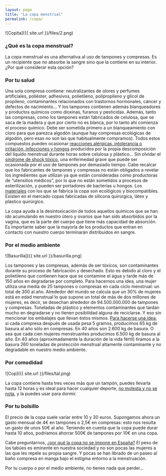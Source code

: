 ```yaml
---
layout: page
title: "La copa menstrual"
permalink: /copa/
---
```


![Copita]({{ site.url }}/files/2.png)

### ¿Qué es la copa menstrual?

La copa menstrual es una alternativa al uso de tampones y compresas. Es un recipiente que no absorbe la sangre sino que la contiene en su interior. ¿Por qué considerar esta opción?

### Por tu salud

Una sola compresa contiene: neutralizantes de olores y perfumes artificiales, poliéster, adhesivos, polietileno, polipropileno y glicol de propileno, contaminantes relacionados con trastornos hormonales, cáncer y defectos de nacimiento… Y los tampones contienen además blanqueadores  y productos químicos como dioxinas, furanos y pesticidas. Además, tanto las compresas, como los tampones están fabricados de celulosa,  que se saca de la madera y que por cierto no es blanca, por lo tanto ahí comienza el proceso químico. Debe ser sometida primero a un blanqueamiento con cloro para que parezca algodón (aunque hay compresas ecológicas de algodón, pero esas no son las que habitualmente compramos).
Todos estos compuestos pueden ocasionar [reacciones alérgicas, intolerancia o irritación, infecciones y hongos](http://www.lineaysalud.com/salud/medio-ambiente/compresas-tamponescopa-vaginal) producidos por la propia descomposición del líquido menstrual durante horas sobre celulosa y plástico… Sin olvidar el [síndrome de shock tóxico](https://ematrona.com/2017/05/sindrome-del-shock-toxico-tampones/), una enfermedad grave que puede ser ocasionada por el uso de tampones por demasiado tiempo. Cabe recalcar que  los fabricantes de tampones y compresas no están obligados a revelar los ingredientes que utilizan ya que  están consideradas como productoras de “utensilios médicos”, por lo que no están sometidos a procesos de esterilización, y pueden ser portadores de bacterias u hongos.
Los [materiales](http://www.lacopamenstrual.es/elegir-una-copa-menstrual/materiales/) con los que se fabrica la copa son ecológicos y biocompatibles. Existen en el mercado copas fabricadas de silicona quirúrgica, látex y plástico quirúrgico.

La copa ayuda a la desintoxicación de todos aquellos químicos que se han ido acumulando en nuestro útero y ovarios que han sido absorbidos por la vagina, que es la parte del cuerpo que tiene más capacidad de absorción. Es importante saber que la mayoría de los productos que entran en contacto con nuestro cuerpo terminarán distribuidos en sangre.

### Por el medio ambiente
![Basurilla]({{ site.url }}/basurilla.png)

Los tampones y las compresas, además de ser tóxicos, son contaminantes durante su proceso de fabricación y desechado.  Esto es debido al cloro y el polietileno que contienen hace que se contamine el agua y tarde más de 150 años en degradarse por completo. Para hacernos una idea, una mujer utiliza una media de 25 tampones o compresas en cada ciclo menstrual: un total de 300 al año. Alrededor del mundo se calcula que un 30% de mujeres está en edad menstrual lo que supone un total de más de dos millones de mujeres, es decir, se desechan alrededor de 94.500.000.000 de tampones y compresas. Toneladas de plástico y elementos contaminantes que tardan mucho en degradarse y no tienen posibilidad alguna de reciclarse. Y eso sin mencionar los embalajes que llevan éstos mismos. [Para hacerse una idea](http://www.upsocl.com/verde/cuanto-contaminamos-las-mujeres-en-edad-fertil-cuando-lo-descubras-te-impresionaras/), si cada compresa después de usada pesa 5 gramos, producimos 65 kg de basura al año sólo en compresas. En 40 años son 2.600 kg de basura. O sea que cada cien mujeres menstruantes producimos 6.500 kg de basura al año. En 40 años (aproximadamente la duración de la vida fértil) tiramos a la basura 260 toneladas de protección menstrual altamente contaminante y no degradable en nuestro medio ambiente. 

### Por comodidad
![Cop]({{ site.url }}/files/tal.png)

La copa contiene hasta tres veces más que un tampón, puedes llevarla hasta 12 horas y es ideal para hacer cualquier deporte, [no molesta y no se nota](http://www.zorrasybrujas.com/copa-menstrual/), y la puedes usar para dormir.

### Por tu bolsillo
El precio de la copa suele variar entre 10 y 30 euros. Supongamos ahora un gasto mensual de 4€ en tampones o 2,5€ en compresas: esto nos resulta un gasto de unos 50€ al año. Teniendo en cuenta que la copa puede durar hasta 10 años, podríamos ahorrar 500€ de tampones por 10€ en una copa.

Cabe preguntarnos, [¿por qué la copa no se impone en España?](http://www.eldiario.es/consumoclaro/vida_sexual/copa-menstrual-regla-menstruacion-ventajas-inconvenientes_0_500100375.html) El peso de los tabúes es eminente en nuestra sociedad y no son pocas las mujeres a las que les repele su propia sangre. Y pocas se han librado de un paseo al baño compresa en manga bajo el estigma entorno a la menstruación.

Por tu cuerpo o por el medio ambiente, no tienes nada que perder...
